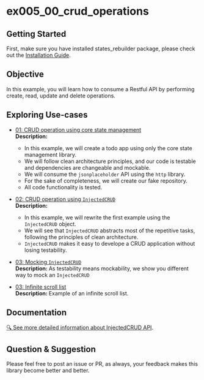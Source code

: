 # ex005_00_crud_operations

## Getting Started
First, make sure you have installed states_rebuilder package, please check out the [Installation Guide](https://github.com/GIfatahTH/states_rebuilder/tree/master/states_rebuilder_package#getting-started-with-states_rebuilder). 
<Br />


## Objective

In this example, you will learn how to consume a Restful API by performing create, read, update and delete operations.

## Exploring Use-cases

- [01: CRUD operation using core state management](./lib/ex_000_crud_app_using_core_state_management)
   <br /><b> Description: </b>
    * In this example, we will create a todo app using only the core state management library.
    * We will follow clean architecture principles, and our code is testable and dependencies are changeable and mockable.
    * We will consume the `jsonplaceholder` API using the `http` library.
    * For the sake of completeness, we will create our fake repository.
    * All code functionality is tested.

- [02: CRUD operation using `InjectedCRUD`](./lib/ex_000_crud_app_using_core_state_management)
   <br /><b> Description: </b>
    * In this example, we will rewrite the first example using the `InjectedCRUD` object.
    * We will see that `InjectedCRUD` abstracts most of the repetitive tasks, following the principles of clean architecture.
    * `InjectedCRUD` makes it easy to develope a CRUD application without losing testability.

- [03: Mocking `InjectedCRUD`](./lib/ex_002_injected_curd_mocking)
   <br /><b> Description: </b>
    As testability means mockability, we show you different way to mock an `InjectedCRUD`

- [03: Infinite scroll list](./lib/ex_003_infinite_scroll_list)
   <br /><b> Description: </b>
    Example of an infinite scroll list.

## Documentation
[🔍 See more detailed information about InjectedCRUD API](https://github.com/GIfatahTH/states_rebuilder/wiki/home).


## Question & Suggestion
Please feel free to post an issue or PR, as always, your feedback makes this library become better and better.

